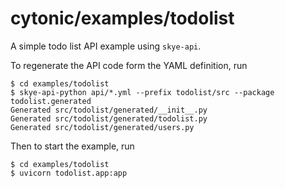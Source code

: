 # cytonic/examples/todolist

A simple todo list API example using `skye-api`.

To regenerate the API code form the YAML definition, run

    $ cd examples/todolist
    $ skye-api-python api/*.yml --prefix todolist/src --package todolist.generated
    Generated src/todolist/generated/__init__.py
    Generated src/todolist/generated/todolist.py
    Generated src/todolist/generated/users.py

Then to start the example, run

    $ cd examples/todolist
    $ uvicorn todolist.app:app
